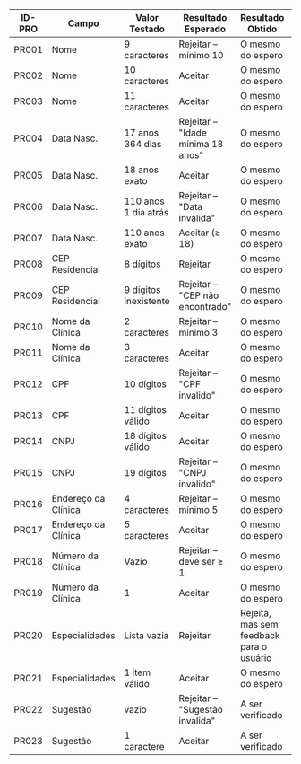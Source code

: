 | ID-PRO | Campo               | Valor Testado         | Resultado Esperado                | Resultado Obtido | Status  |
| ------ | ------------------- | --------------------- | --------------------------------- | ---------------- | ------- |
| PR001  | Nome                | 9 caracteres          | Rejeitar – mínimo 10              | O mesmo do espero | ✔ Passou |
| PR002  | Nome                | 10 caracteres         | Aceitar                           | O mesmo do espero | ✔ Passou |
| PR003  | Nome                | 11 caracteres         | Aceitar                           | O mesmo do espero | ✔ Passou |
| PR004  | Data Nasc.          | 17 anos 364 dias      | Rejeitar – "Idade mínima 18 anos" | O mesmo do espero | ✔ Passou |
| PR005  | Data Nasc.          | 18 anos exato         | Aceitar                           | O mesmo do espero | ✔ Passou |
| PR006  | Data Nasc.          | 110 anos 1 dia atrás  | Rejeitar – "Data inválida"        | O mesmo do espero | ✔ Passou |
| PR007  | Data Nasc.          | 110 anos exato        | Aceitar (≥ 18)                    | O mesmo do espero | ✔ Passou |
| PR008  | CEP Residencial     | 8 dígitos             | Rejeitar                          | O mesmo do espero | ✔ Passou |
| PR009  | CEP Residencial     | 9 dígitos inexistente | Rejeitar – "CEP não encontrado"   | O mesmo do espero | ✔ Passou |
| PR010  | Nome da Clínica     | 2 caracteres          | Rejeitar – mínimo 3               | O mesmo do espero | ✔ Passou |
| PR011  | Nome da Clínica     | 3 caracteres          | Aceitar                           | O mesmo do espero | ✔ Passou |
| PR012  | CPF                 | 10 dígitos            | Rejeitar – "CPF inválido"         | O mesmo do espero | ✔ Passou |
| PR013  | CPF                 | 11 dígitos válido     | Aceitar                           | O mesmo do espero | ✔ Passou |
| PR014  | CNPJ                | 18 dígitos válido     | Aceitar                           | O mesmo do espero | ✔ Passou |
| PR015  | CNPJ                | 19 dígitos            | Rejeitar – "CNPJ inválido"        | O mesmo do espero | ✔ Passou |
| PR016  | Endereço da Clínica | 4 caracteres          | Rejeitar – mínimo 5               | O mesmo do espero | ✔ Passou |
| PR017  | Endereço da Clínica | 5 caracteres          | Aceitar                           | O mesmo do espero | ✔ Passou |
| PR018  | Número da Clínica   | Vazio                 | Rejeitar – deve ser ≥ 1           | O mesmo do espero | ✔ Passou |
| PR019  | Número da Clínica   | 1                     | Aceitar                           | O mesmo do espero | ✔ Passou |
| PR020  | Especialidades      | Lista vazia           | Rejeitar                          | Rejeita, mas sem feedback para o usuário | ⚠ Incompleto |
| PR021  | Especialidades      | 1 item válido         | Aceitar                           | O mesmo do espero | ✔ Passou |
| PR022  | Sugestão            | vazio                 | Rejeitar – "Sugestão inválida"    | A ser verificado | Pending |
| PR023  | Sugestão            | 1 caractere           | Aceitar                           | A ser verificado | Pending |
